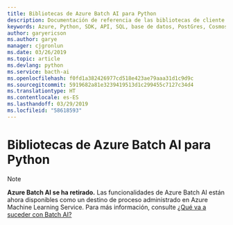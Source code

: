 ```yaml
---
title: Bibliotecas de Azure Batch AI para Python
description: Documentación de referencia de las bibliotecas de cliente de Python para Azure Batch AI
keywords: Azure, Python, SDK, API, SQL, base de datos, PostGres, Cosmos DB, NoSQL
author: garyericson
ms.author: garye
manager: cjgronlun
ms.date: 03/26/2019
ms.topic: article
ms.devlang: python
ms.service: bacth-ai
ms.openlocfilehash: f0fd1a382426977cd518e423ae79aaa31d1c9d9c
ms.sourcegitcommit: 5919682a81e3239419513d1c299455c7127c34d4
ms.translationtype: HT
ms.contentlocale: es-ES
ms.lasthandoff: 03/29/2019
ms.locfileid: "58618593"
---
```

# <a name="azure-batch-ai-libraries-for-python"></a>Bibliotecas de Azure Batch AI para Python

>[!Note]
>**Azure Batch AI se ha retirado.** Las funcionalidades de Azure Batch AI están ahora disponibles como un destino de proceso administrado en Azure Machine Learning Service. Para más información, consulte [¿Qué va a suceder con Batch AI?](https://aka.ms/batchai-retirement)
